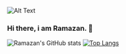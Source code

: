 ![Alt Text](https://media.giphy.com/media/l46CeDBwmtMi1ddkc/giphy.gif)
### Hi there, i am Ramazan. 👋










![Ramazan's GitHub stats](https://github-readme-stats.vercel.app/api?username=ramazantoy&theme=default&show_icons=true)                       [![Top Langs](https://github-readme-stats.vercel.app/api/top-langs/?username=ramazantoy&layout=compact)](https://github.com/anuraghazra/github-readme-stats)

                
















